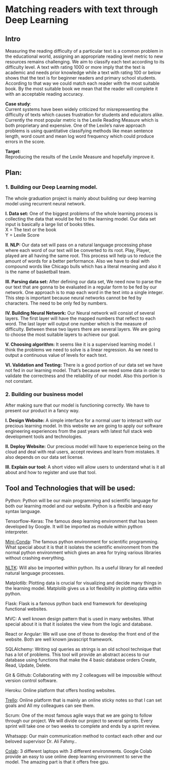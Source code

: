 # Matching readers with text through Deep Learning
## Intro
Measuring the reading difficulty of a particular text is a common problem in the educational world, assigning an appropriate reading level metric to new resources remains challenging. We aim to classify each text according to its difficulty level. A text with rating 1000 or more imply that the text is academic and needs prior knowledge while a text with rating 100 or below shows that the text is for beginner readers and primary school students. According to that way we could match each reader with the most suitable book. By the most suitable book we mean that the reader will complete it with an acceptable reading accuracy.

**Case study**:\
Current systems have been widely criticized for  misrepresenting the difficulty of texts which causes frustration for students and educators alike. Currently the most popular metric is the Lexile Reading Measure which is both proprietary and expensive. One of the Lexile’s naive approach problems is using quantitative classifying methods like mean sentence length, word count and mean log word frequency which could produce errors in the score. 

**Target**:\
Reproducing the results of the Lexile Measure and hopefully improve it.

## Plan:
### 1. Building our Deep Learning model.
The whole graduation project is mainly about building our deep learning model using recurrent neural network. 
		
**I. Data set:** One of the biggest problems of the whole learning process is collecting the data that would be fed to the learning model. Our data set input is basically a large list of books titles.\
			X = The text or the book\
			Y = Lexile Score
		
**II. NLP:** Our data set will pass on a natural language processing phase where each word of our text will be converted to its root. Play, Player, played are all having the same root. This process will help us to reduce the amount of words for a better performance. Also we have to deal with compound words like Chicago bulls which has a literal meaning and also it is the name of basketball team.
		
**III. Parsing data set:** After defining our data set, We need now to parse the our text that are gonna to be evaluated in a regular form to be fed by our network. One approach is to map each word in the text into a single integer. This step is important because neural networks cannot be fed by characters. The need to be only fed by numbers.
		
**IV. Building Neural Network:** Our Neural network will consist of several layers. The first layer will have the mapped numbers that reflect to each word. The last layer will output one number which is the measure of difficulty. Between these two layers there are several layers. We are going to choose the most suitable layers to achieve our goal.
		
**V. Choosing algorithm:** It seems like it is a supervised learning model. I think the problems we need to solve is a linear regression. As we need to output a continuous value of levels for each text.

**VI. Validation and Testing:** There is a good portion of our data set we have not fed in our learning model. That’s because we need some data in order to validate the 	correctness and the reliability of our model. Also this portion is not constant. 

### 2. Building our business model
After making sure that our model is functioning correctly. We have to present our 		product in a fancy way. 

**I. Design Website:** A simple interface for a normal user to interact with our precious	learning model. In this website we are going to apply our software engineering	experiences from the past years with latest full stack web development tools and technologies.

**II. Deploy Website:** Our precious model will have to experience being on the cloud and deal with real users, accept reviews and learn from mistakes. It also depends on our data set license.

**III. Explain our tool:** A short video will allow users to understand what is it all about and how to register and use that tool.



## Tool and Technologies that will be used:
Python: Python will be our main programming  and scientific language for both our learning model and our website. Python is a flexible and easy syntax language.

Tensorflow-Keras: The famous deep learning environment that has been developed by Google. It will be imported as module within python interpreter.

[Mini-Conda](https://conda.io/miniconda.html): The famous python environment for scientific programming. What special about it is that it isolates the scientific environment from the normal python environment which gives an area for trying various libraries without crashing everything. 

[NLTK](https://www.youtube.com/playlist?list=PLQVvvaa0QuDf2JswnfiGkliBInZnIC4HL): Will also be imported within python. Its a useful library for all needed natural language processes.

Matplotlib: Plotting data is crucial for visualizing and decide many things in the learning model. Matplolib gives us a lot flexibility in plotting data within python.

Flask: Flask is a famous python back end framework for developing functional websites.

MVC: A well known design pattern that is used in many websites. What special about it is that it isolates the view from the logic and database.

React or Angular: We will use one of those to develop the front end of the website. Both are well known javascript framework.

SQLAlchemy: Writing sql queries as strings is an old school technique that has a lot of problems. This tool will provide an abstract access to our database using functions that make the 4 basic database orders Create, Read, Update, Delete.

Git & Github: Collaborating with my 2 colleagues will be impossible without version control software. 

Heroku: Online platform that offers hosting websites.

[Trello](https://trello.com/b/MFXsyvpR/getting-ready-for-gp): Online platform that is mainly an online sticky notes so that I can set goals and All my colleagues can see them. 

Scrum: One of the most famous agile ways that we are going to follow through our project. We will divide our project to several sprints. Every sprint will take one or two weeks to complete and ends by a sprint review.

Whatsapp: Our main communication method to contact each other and our beloved supervisor Dr. Ali Fahmy..

[Colab](https://colab.research.google.com/notebooks/welcome.ipynb#recent=true): 3 different laptops with 3 different environments. Google Colab provide an easy to use online deep learning environment to serve the model. The amazing part is that it offers free gpu.